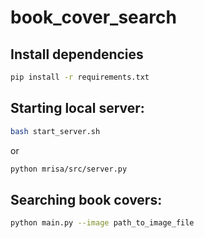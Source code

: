 # book_cover_search
## Install dependencies
```bash
pip install -r requirements.txt
```
## Starting local server:
```bash
bash start_server.sh
```
or
```bash
python mrisa/src/server.py 
```
## Searching book covers:
```bash
python main.py --image path_to_image_file 
```
